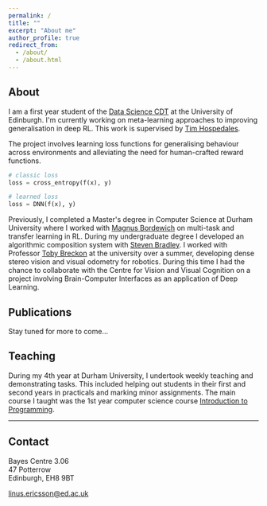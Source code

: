 ```yaml
---
permalink: /
title: ""
excerpt: "About me"
author_profile: true
redirect_from: 
  - /about/
  - /about.html
---
```


## About

I am a first year student of the [Data Science CDT](http://datascience.inf.ed.ac.uk/) at the University of Edinburgh. I'm currently working on meta-learning approaches to improving generalisation in deep RL. This work is supervised by [Tim Hospedales](http://homepages.inf.ed.ac.uk/thospeda/).

The project involves learning loss functions for generalising behaviour across environments and alleviating the need for human-crafted reward functions.

```python
# classic loss
loss = cross_entropy(f(x), y)

# learned loss
loss = DNN(f(x), y)
```

Previously, I completed a Master's degree in Computer Science at Durham University where I worked with [Magnus Bordewich](https://community.dur.ac.uk/m.j.r.bordewich/) on multi-task and transfer learning in RL. During my undergraduate degree I developed an algorithmic composition system with [Steven Bradley](https://www.dur.ac.uk/computer.science/staff/profile/?id=106). I worked with Professor [Toby Breckon](http://breckon.eu/toby/) at the university over a summer, developing dense stereo vision and visual odometry for robotics. During this time I had the chance to collaborate with the Centre for Vision and Visual Cognition on a project involving Brain-Computer Interfaces as an application of Deep Learning.

## Publications

Stay tuned for more to come...

## Teaching

During my 4th year at Durham University, I undertook weekly teaching and demonstrating tasks. This included helping out students in their first and second years in practicals and marking minor assignments. The main course I taught was the 1st year computer science course [Introduction to Programming](https://github.com/DurhamIP).

---

## Contact

Bayes Centre 3.06 <br>
47 Potterrow <br>
Edinburgh, EH8 9BT	

linus.ericsson@ed.ac.uk
